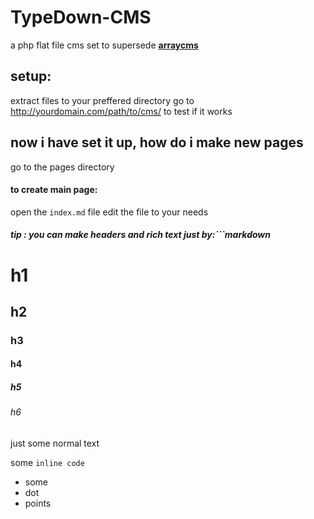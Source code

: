# TypeDown-CMS
a php flat file cms set to supersede **[arraycms](https://github.com/x35gaming/arraycms)**
## setup:
extract files to your preffered directory
go to http://yourdomain.com/path/to/cms/ to test if it works

## now i have set it up, how do i make new pages
go to the pages directory
#### to create main page:
open the `index.md` file
edit the file to your needs
##### tip : you can make headers and rich text just by:```markdown
# h1
## h2
### h3
#### h4
##### h5
###### h6

just some normal text

some `inline code`

- some
- dot
- points
```
